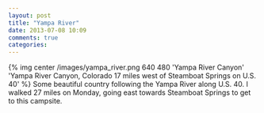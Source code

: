 ```yaml
---
layout: post
title: "Yampa River"
date: 2013-07-08 10:09
comments: true
categories: 
---
```

{% img center /images/yampa_river.png 640 480 'Yampa River Canyon' 'Yampa River Canyon, Colorado 17 miles west of Steamboat Springs on U.S. 40' %}
Some beautiful country following the Yampa River along U.S. 40.  I walked 27 miles on Monday, going east towards Steamboat Springs to get to this campsite.